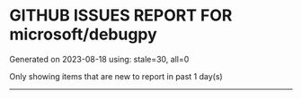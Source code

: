 
# GITHUB ISSUES REPORT FOR microsoft/debugpy


Generated on 2023-08-18 using: stale=30, all=0


Only showing items that are new to report in past 1 day(s)


---
